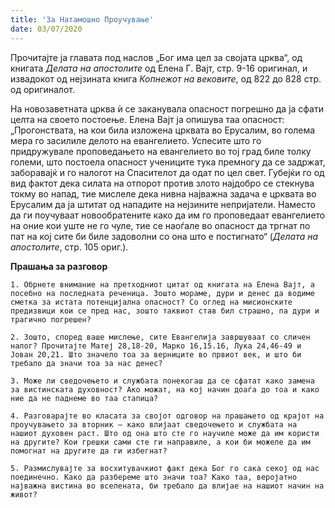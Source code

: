 ```yaml
---
title: 'За Натамошно Проучување'
date: 03/07/2020
---
```


Прочитајте ја главатa под наслов „Бог има цел за својата црква“, од книгата *Делата на апостолите* од Елена Г. Вајт, стр. 9-16 оригинал, и извадокот од нејзината книга *Копнежот на вековите*, од 822 до 828 стр. од оригиналот.

На новозаветната црква ѝ се заканувала опасност погрешно да ја сфати целта на своето постоење. Елена Вајт ја опишува таа опасност: „Прогонствата, на кои била изложена црквата во Ерусалим, во голема мера го засилиле делото на евангелието. Успесите што го придружувале проповедањето на евангелието во тој град биле толку големи, што постоела опасност учениците тука премногу да се задржат, заборавајќ и го налогот на Спасителот да одат по цел свет. Губејќи го од вид фактот дека силата на отпорот против злото најдобро се стекнува токму во напад, тие мислеле дека нивна најважна задача е црквата во Ерусалим да ја штитат од нападите на нејзините непријатели. Наместо да ги поучуваат новообратените како да им го проповедаат евангелието на оние кои уште не го чуле, тие се наоѓале во опасност да тргнат по пат на кој сите би биле задоволни со она што е постигнато“ (*Делата на апостолите*, стр. 105 ориг.).

**Прашања за разговор**

`1. Обрнете внимание на претходниот цитат од книгата на Елена Вајт, а посебно на последната реченица. Зошто мораме, дури и денес да водиме сметка за истата потенцијална опасност? Со оглед на мисионските предизвици кои се пред нас, зошто таквиот став бил страшно, па дури и трагично погрешен?`

`2. Зошто, според ваше мислење, сите Евангелија завршуваат со сличен налог? Прочитајте Матеј 28,18-20, Марко 16,15.16, Лука 24,46-49 и Јован 20,21. Што значело тоа за верниците во првиот век, и што би требало да значи тоа за нас денес?`

`3. Може ли сведочењето и службата понекогаш да се сфатат како замена за вистинската духовност? Ако можат, на кој начин доаѓа до тоа и како ние да не паднеме во таа стапица?`

`4. Разговарајте во класата за својот одговор на прашањето од крајот на проучувањето за вторник – како влијаат сведочењето и службата на нашиот духовен раст. Што од она што сте го научиле може да им користи на другите? Кои грешки сами сте ги направиле, а кои би можеле да им помогнат на другите да ги избегнат?`

`5. Размислувајте за восхитувачкиот факт дека Бог го сака секој од нас поединечно. Како да разбереме што значи тоа? Како таа, веројатно најважна вистина во вселената, би требало да влијае на нашиот начин на живот?`